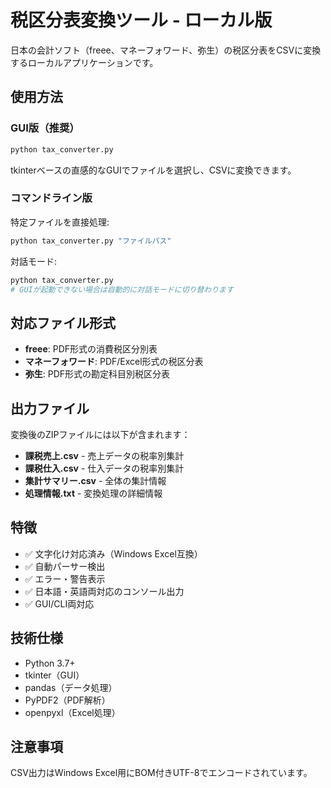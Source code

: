 # 税区分表変換ツール - ローカル版

日本の会計ソフト（freee、マネーフォワード、弥生）の税区分表をCSVに変換するローカルアプリケーションです。

## 使用方法

### GUI版（推奨）

```bash
python tax_converter.py
```

tkinterベースの直感的なGUIでファイルを選択し、CSVに変換できます。

### コマンドライン版

特定ファイルを直接処理:
```bash
python tax_converter.py "ファイルパス"
```

対話モード:
```bash
python tax_converter.py
# GUIが起動できない場合は自動的に対話モードに切り替わります
```

## 対応ファイル形式

- **freee**: PDF形式の消費税区分別表
- **マネーフォワード**: PDF/Excel形式の税区分表  
- **弥生**: PDF形式の勘定科目別税区分表

## 出力ファイル

変換後のZIPファイルには以下が含まれます：

- **課税売上.csv** - 売上データの税率別集計
- **課税仕入.csv** - 仕入データの税率別集計  
- **集計サマリー.csv** - 全体の集計情報
- **処理情報.txt** - 変換処理の詳細情報

## 特徴

- ✅ 文字化け対応済み（Windows Excel互換）
- ✅ 自動パーサー検出
- ✅ エラー・警告表示
- ✅ 日本語・英語両対応のコンソール出力
- ✅ GUI/CLI両対応

## 技術仕様

- Python 3.7+
- tkinter（GUI）
- pandas（データ処理）
- PyPDF2（PDF解析）
- openpyxl（Excel処理）

## 注意事項

CSV出力はWindows Excel用にBOM付きUTF-8でエンコードされています。